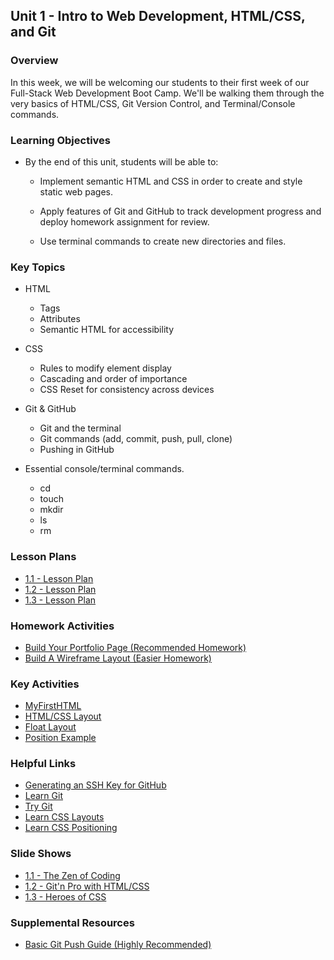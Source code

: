 ## Unit 1 - Intro to Web Development, HTML/CSS, and Git

### Overview

In this week, we will be welcoming our students to their first week of our Full-Stack Web Development Boot Camp. We'll be walking them through the very basics of HTML/CSS, Git Version Control, and Terminal/Console commands.

### Learning Objectives

* By the end of this unit, students will be able to:

  * Implement semantic HTML and CSS in order to create  and style static web pages.

  * Apply features of Git and GitHub to track development progress and deploy homework assignment for review.

  * Use terminal commands to create new directories and files.

### Key Topics

* HTML
  * Tags
  * Attributes
  * Semantic HTML for accessibility

* CSS
  * Rules to modify element display
  * Cascading and order of importance
  * CSS Reset for consistency across devices

* Git & GitHub
  * Git and the terminal
  * Git commands (add, commit, push, pull, clone)
  * Pushing in GitHub

* Essential console/terminal commands.
  * cd
  * touch
  * mkdir
  * ls
  * rm


### Lesson Plans

* [1.1 - Lesson Plan](01-Day/01-Day-LessonPlan.md)
* [1.2 - Lesson Plan](02-Day/02-Day-LessonPlan.md)
* [1.3 - Lesson Plan](03-Day/03-Day-LessonPlan.md)

### Homework Activities

* [Build Your Portfolio Page (Recommended Homework)](../../../01-Class-Content/01-html-git-css/02-Homework/Instructions/recommended-homework-assignment.md)
* [Build A Wireframe Layout (Easier Homework)](../../../01-Class-Content/01-html-git-css/02-Homework/Instructions/easier-homework-assignment.md)

### Key Activities

* [MyFirstHTML](../../../01-Class-Content/01-html-git-css/01-Activities/03-MyFirstHTML)
* [HTML/CSS Layout](../../../01-Class-Content/01-html-git-css/01-Activities/06-HTML_CSS_Layout)
* [Float Layout](../../../01-Class-Content/01-html-git-css/01-Activities/09-FloatLayout-Activity)
* [Position Example](../../../01-Class-Content/01-html-git-css/01-Activities/10-CSS_PositionedLayout)

### Helpful Links

* [Generating an SSH Key for GitHub](https://help.github.com/articles/generating-an-ssh-key/)
* [Learn Git](https://www.codecademy.com/learn/learn-git)
* [Try Git](https://try.github.io/levels/1/challenges/1)
* [Learn CSS Layouts](http://learn.shayhowe.com/html-css/positioning-content/)
* [Learn CSS Positioning](http://learn.shayhowe.com/advanced-html-css/detailed-css-positioning/)

### Slide Shows

* [1.1 - The Zen of Coding](https://docs.google.com/presentation/d/1Hg-bDqgWSouHcquF_idzDPLsC2xqXouBRX5thXN443s/edit?usp=sharing)
* [1.2 - Git'n Pro with HTML/CSS](https://docs.google.com/presentation/d/1SMhFndlbubN_GKG0nO1rdozAE9bmtKfwPjjD0a5ePR4/edit?usp=sharing)
* [1.3 - Heroes of CSS](https://docs.google.com/presentation/d/170VU6CFgYB9BBh51mS7GyrlWkJKxfzEga6KyfVyh2TE/edit?usp=sharing)

### Supplemental Resources

* [Basic Git Push Guide (Highly Recommended)](02-Day/Supplemental/GitHub-Help)
